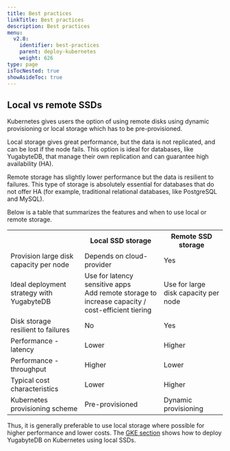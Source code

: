 ```yaml
---
title: Best practices
linkTitle: Best practices
description: Best practices
menu:
  v2.8:
    identifier: best-practices
    parent: deploy-kubernetes
    weight: 626
type: page
isTocNested: true
showAsideToc: true
---
```


## Local vs remote SSDs 

Kubernetes gives users the option of using remote disks using dynamic provisioning or local storage which has to be pre-provisioned.

Local storage gives great performance, but the data is not replicated, and can be lost if the node fails. This option is ideal for databases, like YugabyteDB, that manage their own replication and can guarantee high availability (HA).

Remote storage has slightly lower performance but the data is resilient to failures. This type of storage is absolutely essential for databases that do not offer HA (for example, traditional relational databases, like PostgreSQL and MySQL).

Below is a table that summarizes the features and when to use local or remote storage.

<table>
  <tr>
    <th></th>
    <th>Local SSD storage</th> 
    <th>Remote SSD storage</th>
  </tr>
  <tr>
    <td>Provision large disk capacity per node</td>
    <td>Depends on cloud-provider</td> 
    <td>Yes</td>
  </tr>
  <tr>
    <td>Ideal deployment strategy with YugabyteDB</td>
    <td>Use for latency sensitive apps <br> Add remote storage to increase capacity / cost-efficient tiering</td>
    <td>Use for large disk capacity per node</td>
  </tr>
  <tr>
    <td>Disk storage resilient to failures</td>
    <td>No</td> 
    <td>Yes</td>
  </tr>
  <tr>
    <td>Performance - latency</td>
    <td>Lower</td> 
    <td>Higher</td>
  </tr>
  <tr>
    <td>Performance - throughput</td>
    <td>Higher</td> 
    <td>Lower</td>
  </tr>
  <tr>
    <td>Typical cost characteristics</td>
    <td>Lower</td> 
    <td>Higher</td>
  </tr>
  <tr>
    <td>Kubernetes provisioning scheme</td>
    <td>Pre-provisioned</td> 
    <td>Dynamic provisioning</td>
  </tr>
</table>

Thus, it is generally preferable to use local storage where possible for higher performance and lower costs. The [GKE section](../gke/statefulset-yaml/) shows how to deploy YugabyteDB on Kubernetes using local SSDs.

